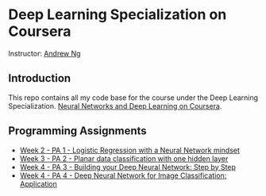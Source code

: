 # Deep Learning Specialization on Coursera

Instructor: [Andrew Ng](http://www.andrewng.org/)

## Introduction

This repo contains all my code base for the course under the Deep Learning Specialization. [Neural Networks and Deep Learning on Coursera](https://www.coursera.org/learn/neural-networks-deep-learning/home/).

## Programming Assignments

 - [Week 2 - PA 1 - Logistic Regression with a Neural Network mindset](https://github.com/chaitanya-yeole/neural-networks-and-deep-learning/blob/main/W2%20-%20Logistic%20Regression%20with%20a%20Neural%20Network%20mindset.ipynb)
  - [Week 3 - PA 2 - Planar data classification with one hidden layer](https://github.com/chaitanya-yeole/neural-networks-and-deep-learning/blob/main/W3%20-%20Planar%20data%20classification%20with%20one%20hidden%20layer.ipynb)
  - [Week 4 - PA 3 - Building your Deep Neural Network: Step by Step](https://github.com/chaitanya-yeole/neural-networks-and-deep-learning/blob/main/W4.1%20-%20Building%20your%20Deep%20Neural%20Network%20-%20Step%20by%20Step.ipynb)
  - [Week 4 - PA 4 - Deep Neural Network for Image Classification: Application](https://github.com/chaitanya-yeole/neural-networks-and-deep-learning/blob/main/W4.2%20-%20Deep%20Neural%20Network%20-%20Application.ipynb)
